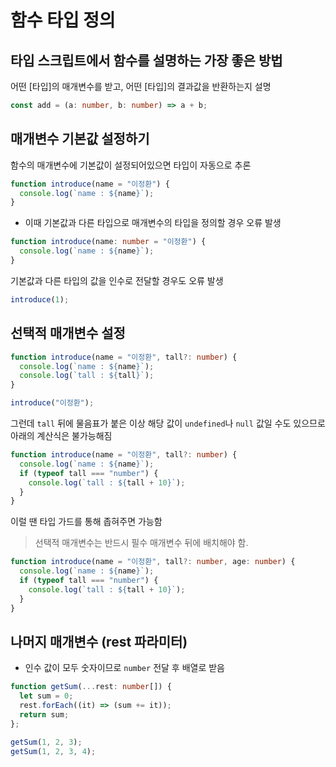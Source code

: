 # 함수 타입 정의

## 타입 스크립트에서 함수를 설명하는 가장 좋은 방법
어떤 [타입]의 매개변수를 받고, 어떤 [타입]의 결과값을 반환하는지 설명
```ts
const add = (a: number, b: number) => a + b;
```

## 매개변수 기본값 설정하기
함수의 매개변수에 기본값이 설정되어있으면 타입이 자동으로 추론
```ts
function introduce(name = "이정환") {
  console.log(`name : ${name}`);
}
```
- 이때 기본값과 다른 타입으로 매개변수의 타입을 정의할 경우 오류 발생
```ts
function introduce(name: number = "이정환") {
  console.log(`name : ${name}`);
}
```

기본값과 다른 타입의 값을 인수로 전달할 경우도 오류 발생
```ts
introduce(1);
```

## 선택적 매개변수 설정
```ts
function introduce(name = "이정환", tall?: number) {
  console.log(`name : ${name}`);
  console.log(`tall : ${tall}`);
}

introduce("이정환");
```

그런데 `tall` 뒤에 물음표가 붙은 이상 해당 값이 `undefined`나 `null` 값일 수도 있으므로 아래의 계산식은 불가능해짐
```ts
function introduce(name = "이정환", tall?: number) {
  console.log(`name : ${name}`);
  if (typeof tall === "number") {
    console.log(`tall : ${tall + 10}`);
  }
}
```

이럴 땐 타입 가드를 통해 좁혀주면 가능함 <br>
> 선택적 매개변수는 반드시 필수 매개변수 뒤에 배치해야 함.
```ts
function introduce(name = "이정환", tall?: number, age: number) {
  console.log(`name : ${name}`);
  if (typeof tall === "number") {
    console.log(`tall : ${tall + 10}`);
  }
}
```

## 나머지 매개변수 (rest 파라미터)
- 인수 값이 모두 숫자이므로 `number` 전달 후 배열로 받음
```ts
function getSum(...rest: number[]) {
  let sum = 0;
  rest.forEach((it) => (sum += it));
  return sum;
};

getSum(1, 2, 3);
getSum(1, 2, 3, 4);
```